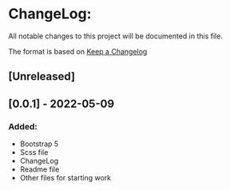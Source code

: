 # ChangeLog:
All notable changes to this project will be documented in this file.

The format is based on [Keep a Changelog](https://keepachangelog.com/en/1.0.0/)

## [Unreleased]

## [0.0.1] - 2022-05-09
### Added:
- Bootstrap 5
- Scss file
- ChangeLog
- Readme file
- Other files for starting work